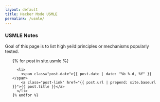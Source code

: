 ```yaml
---
layout: default
title: Hacker Mode USMLE
permalink: /usmle/
---
```


### USMLE Notes

Goal of this page is to list high yeild principles or mechanisms popularly tested. 
<ul class="posts">
    {% for post in site.usmle %}

      <li>
        <span class="post-date">{{ post.date | date: "%b %-d, %Y" }}</span>
        <a class="post-link" href="{{ post.url | prepend: site.baseurl }}">{{ post.title }}</a>
      </li>
    {% endfor %}
  </ul>
 

